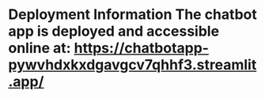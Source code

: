 # Deployment Information  The chatbot app is deployed and accessible online at:  https://chatbotapp-pywvhdxkxdgavgcv7qhhf3.streamlit.app/